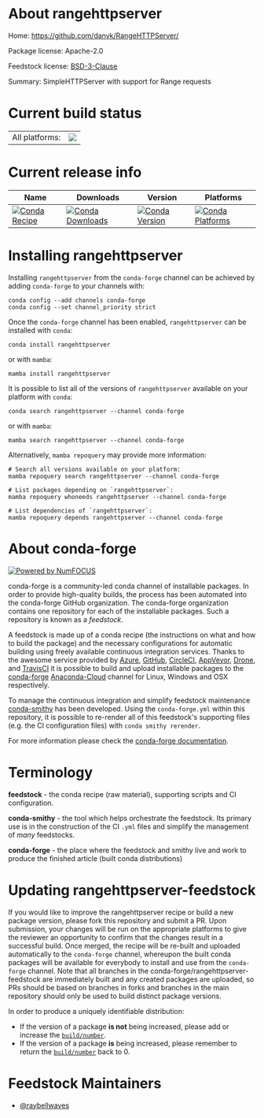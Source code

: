 About rangehttpserver
=====================

Home: https://github.com/danvk/RangeHTTPServer/

Package license: Apache-2.0

Feedstock license: [BSD-3-Clause](https://github.com/conda-forge/rangehttpserver-feedstock/blob/main/LICENSE.txt)

Summary: SimpleHTTPServer with support for Range requests

Current build status
====================


<table><tr><td>All platforms:</td>
    <td>
      <a href="https://dev.azure.com/conda-forge/feedstock-builds/_build/latest?definitionId=16754&branchName=main">
        <img src="https://dev.azure.com/conda-forge/feedstock-builds/_apis/build/status/rangehttpserver-feedstock?branchName=main">
      </a>
    </td>
  </tr>
</table>

Current release info
====================

| Name | Downloads | Version | Platforms |
| --- | --- | --- | --- |
| [![Conda Recipe](https://img.shields.io/badge/recipe-rangehttpserver-green.svg)](https://anaconda.org/conda-forge/rangehttpserver) | [![Conda Downloads](https://img.shields.io/conda/dn/conda-forge/rangehttpserver.svg)](https://anaconda.org/conda-forge/rangehttpserver) | [![Conda Version](https://img.shields.io/conda/vn/conda-forge/rangehttpserver.svg)](https://anaconda.org/conda-forge/rangehttpserver) | [![Conda Platforms](https://img.shields.io/conda/pn/conda-forge/rangehttpserver.svg)](https://anaconda.org/conda-forge/rangehttpserver) |

Installing rangehttpserver
==========================

Installing `rangehttpserver` from the `conda-forge` channel can be achieved by adding `conda-forge` to your channels with:

```
conda config --add channels conda-forge
conda config --set channel_priority strict
```

Once the `conda-forge` channel has been enabled, `rangehttpserver` can be installed with `conda`:

```
conda install rangehttpserver
```

or with `mamba`:

```
mamba install rangehttpserver
```

It is possible to list all of the versions of `rangehttpserver` available on your platform with `conda`:

```
conda search rangehttpserver --channel conda-forge
```

or with `mamba`:

```
mamba search rangehttpserver --channel conda-forge
```

Alternatively, `mamba repoquery` may provide more information:

```
# Search all versions available on your platform:
mamba repoquery search rangehttpserver --channel conda-forge

# List packages depending on `rangehttpserver`:
mamba repoquery whoneeds rangehttpserver --channel conda-forge

# List dependencies of `rangehttpserver`:
mamba repoquery depends rangehttpserver --channel conda-forge
```


About conda-forge
=================

[![Powered by
NumFOCUS](https://img.shields.io/badge/powered%20by-NumFOCUS-orange.svg?style=flat&colorA=E1523D&colorB=007D8A)](https://numfocus.org)

conda-forge is a community-led conda channel of installable packages.
In order to provide high-quality builds, the process has been automated into the
conda-forge GitHub organization. The conda-forge organization contains one repository
for each of the installable packages. Such a repository is known as a *feedstock*.

A feedstock is made up of a conda recipe (the instructions on what and how to build
the package) and the necessary configurations for automatic building using freely
available continuous integration services. Thanks to the awesome service provided by
[Azure](https://azure.microsoft.com/en-us/services/devops/), [GitHub](https://github.com/),
[CircleCI](https://circleci.com/), [AppVeyor](https://www.appveyor.com/),
[Drone](https://cloud.drone.io/welcome), and [TravisCI](https://travis-ci.com/)
it is possible to build and upload installable packages to the
[conda-forge](https://anaconda.org/conda-forge) [Anaconda-Cloud](https://anaconda.org/)
channel for Linux, Windows and OSX respectively.

To manage the continuous integration and simplify feedstock maintenance
[conda-smithy](https://github.com/conda-forge/conda-smithy) has been developed.
Using the ``conda-forge.yml`` within this repository, it is possible to re-render all of
this feedstock's supporting files (e.g. the CI configuration files) with ``conda smithy rerender``.

For more information please check the [conda-forge documentation](https://conda-forge.org/docs/).

Terminology
===========

**feedstock** - the conda recipe (raw material), supporting scripts and CI configuration.

**conda-smithy** - the tool which helps orchestrate the feedstock.
                   Its primary use is in the construction of the CI ``.yml`` files
                   and simplify the management of *many* feedstocks.

**conda-forge** - the place where the feedstock and smithy live and work to
                  produce the finished article (built conda distributions)


Updating rangehttpserver-feedstock
==================================

If you would like to improve the rangehttpserver recipe or build a new
package version, please fork this repository and submit a PR. Upon submission,
your changes will be run on the appropriate platforms to give the reviewer an
opportunity to confirm that the changes result in a successful build. Once
merged, the recipe will be re-built and uploaded automatically to the
`conda-forge` channel, whereupon the built conda packages will be available for
everybody to install and use from the `conda-forge` channel.
Note that all branches in the conda-forge/rangehttpserver-feedstock are
immediately built and any created packages are uploaded, so PRs should be based
on branches in forks and branches in the main repository should only be used to
build distinct package versions.

In order to produce a uniquely identifiable distribution:
 * If the version of a package **is not** being increased, please add or increase
   the [``build/number``](https://docs.conda.io/projects/conda-build/en/latest/resources/define-metadata.html#build-number-and-string).
 * If the version of a package **is** being increased, please remember to return
   the [``build/number``](https://docs.conda.io/projects/conda-build/en/latest/resources/define-metadata.html#build-number-and-string)
   back to 0.

Feedstock Maintainers
=====================

* [@raybellwaves](https://github.com/raybellwaves/)

